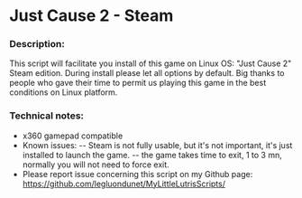 # Just Cause 2 - Steam

### Description:
This script will facilitate you install of this game on Linux OS:
"Just Cause 2" Steam edition.
During install please let all options by default.
Big thanks to people who gave their time to permit us playing this game in the best conditions on Linux platform.


### Technical notes:
- x360 gamepad compatible
- Known issues:
-- Steam is not fully usable, but it's not important, it's just installed to launch the game. 
-- the game takes time to exit, 1 to 3 mn, normally you will not need to force exit.
- Please report issue concerning this script on my Github page:
https://github.com/legluondunet/MyLittleLutrisScripts/

